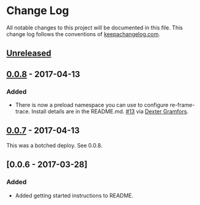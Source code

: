 # Change Log
All notable changes to this project will be documented in this file. This change log follows the conventions of [keepachangelog.com](http://keepachangelog.com/).

## [Unreleased]

## [0.0.8] - 2017-04-13

### Added

* There is now a preload namespace you can use to configure re-frame-trace. Install details are in the README.md. [#13](https://github.com/Day8/re-frame-trace/pull/13) via [Dexter Gramfors](https://github.com/Dexterminator).

## [0.0.7] - 2017-04-13

This was a botched deploy. See 0.0.8.

## [0.0.6 - 2017-03-28]

### Added

* Added getting started instructions to README.




[Unreleased]: https://github.com/your-name/keen/compare/0.0.8...HEAD
[0.0.8]: https://github.com/your-name/keen/compare/0.0.7...0.0.8
[0.0.7]: https://github.com/your-name/keen/compare/0.0.6...0.0.7
[0.0.6]: https://github.com/your-name/keen/compare/0.0.5...0.0.6

